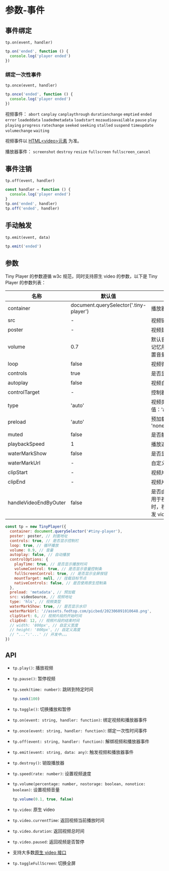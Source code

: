 # 参数-事件

## 事件绑定

`tp.on(event, handler)`

```js
tp.on('ended', function () {
  console.log('player ended')
})
```

### 绑定一次性事件

`tp.once(event, handler)`

```js
tp.once('ended', function () {
  console.log('player ended')
})
```

视频事件： `abort` `canplay` `canplaythrough` `durationchange` `emptied` `ended` `error` `loadeddata` `loadedmetadata` `loadstart` `mozaudioavailable` `pause` `play` `playing` `progress` `ratechange` `seeked` `seeking` `stalled` `suspend` `timeupdate` `volumechange` `waiting`

视频事件以 [HTML\<video\>元素](https://developer.mozilla.org/zh-CN/docs/Web/HTML/Element/video#%E4%BA%8B%E4%BB%B6) 为准。

播放器事件： `screenshot` `destroy` `resize` `fullscreen` `fullscreen_cancel`

## 事件注销

`tp.off(event, handler)`

```js
const handler = function () {
  console.log('player ended')
}
tp.on('ended', handler)
tp.off('ended', handler)
```

## 手动触发

`tp.emit(event, data)`

```js
tp.emit('ended')
```

## 参数

Tiny Player 的参数遵循 w3c 规范，同时支持原生 video 的参数，以下是 Tiny Player 的参数列表：

| 名称                  | 默认值                                 | 描述                                                                                        |
| --------------------- | -------------------------------------- | ------------------------------------------------------------------------------------------- |
| container             | document.querySelector('.tiny-player') | 播放器容器元素                                                                              |
| src                   | -                                      | 视频链接                                                                                    |
| poster                | -                                      | 视频封面                                                                                    |
| volume                | 0.7                                    | 默认音量，请注意播放器会记忆用户设置，用户手动设置音量后默认音量即失效                      |
| loop                  | false                                  | 视频循环播放                                                                                |
| controls              | true                                   | 是否显示控制栏                                                                              |
| autoplay              | false                                  | 视频自动播放                                                                                |
| controlTarget         | -                                      | 控制器的挂载目标                                                                            |
| type                  | 'auto'                                 | 视频类型 ，可选值：'auto'，'normal'，'hls'                                                  |
| preload               | 'auto'                                 | 预加载 ,可选值: 'auto' , 'none' , 'metadata'                                                |
| muted                 | false                                  | 是否静音                                                                                    |
| playbackSpeed         | 1                                      | 播放速率                                                                                    |
| waterMarkShow         | false                                  | 是否显示水印                                                                                |
| waterMarkUrl          | -                                      | 自定义水印地址                                                                              |
| clipStart             | -                                      | 视频片段的开始时间                                                                          |
| clipEnd               | -                                      | 视频片段的结束时间                                                                          |
| handleVideoEndByOuter | false                                  | 是否由外部控制视频结束 ,用于视频片段播放 ,为 true 时，视频播放结束时不会触发 video end 事件 |

<!--
| chromecast | false | 启用 Chromecast |
| contextmenu | [] | 自定义右键菜单 |
| mutex | true | 互斥，阻止多个播放器同时播放，当前播放器播放时暂停其他播放器 |
| screenshot | false | 开启截图，如果开启，视频和视频封面需要允许跨域 |
| hotkey | true | 开启热键，支持快进、快退、音量控制、播放暂停 |
| airplay | false | 在 Safari 中开启 AirPlay |
-->

```js
const tp = new TinyPlayer({
  container: document.querySelector('#tiny-player'),
  poster: poster, // 封面地址
  controls: true, // 是否显示控制栏
  loop: true, // 循环播放
  volume: 0.9, // 音量
  autoplay: false, // 自动播放
  controlOptions: {
    playTime: true, // 是否显示播放时间
    volumeControl: true, // 是否显示音量控制条
    fullScreenControl: true, // 是否显示全屏按钮
    mountTarget: null, // 挂载目标节点
    nativeControls: false, // 是否使用原生控制条
  },
  preload: 'metadata', // 预加载
  src: videoSource, // 视频地址
  type: 'hls', // 视频类型
  waterMarkShow: true, // 是否显示水印
  waterMarkUrl: '//assets.fedtop.com/picbed/202306091010648.png',
  clipStart: 6, // 视频片段的开始时间
  clipEnd: 12, // 视频片段的结束时间
  // width: '800px', // 自定义宽度
  // height: '800px', // 自定义高度
  // "...":'...' // 开发中。。。
})
```

## API

- `tp.play()`: 播放视频

- `tp.pause()`: 暂停视频

- `tp.seek(time: number)`: 跳转到特定时间

  ```js
  tp.seek(100)
  ```

- `tp.toggle()`: 切换播放和暂停

- `tp.on(event: string, handler: function)`: 绑定视频和播放器事件

- `tp.once(event: string, handler: function)`: 绑定一次性时间事件

- `tp.off(event: string, handler: function)`: 解绑视频和播放器事件

- `tp.emit(event: string, data: any)`: 触发视频和播放器事件

<!-- - `tp.switchVideo(video)`: 切换到其他视频

  ```js
  tp.switchVideo({
    url: 'second.mp4',
    pic: 'second.png',
    thumbnails: 'second.jpg',
  })
  ``` -->

- `tp.destroy()`: 销毁播放器

- `tp.speed(rate: number)`: 设置视频速度

- `tp.volume(percentage: number, nostorage: boolean, nonotice: boolean)`: 设置视频音量

  ```js
  tp.volume(0.1, true, false)
  ```

- `tp.video`: 原生 video

- `tp.video.currentTime`: 返回视频当前播放时间

- `tp.video.duration`: 返回视频总时间

- `tp.video.paused`: 返回视频是否暂停

- 支持大多数[原生 video 接口](http://www.w3schools.com/tags/ref_av_dom.asp)

- `tp.toggleFullScreen`: 切换全屏
